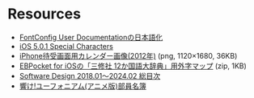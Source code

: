 # Resources

- [FontConfig User Documentationの日本語化](fontconfig-user_ja.html)
- [iOS 5.0.1 Special Characters](ios501specialchars.html)
- [iPhone待受画面用カレンダー画像(2012年)](iPhoneCal2012.png) (png, 1120×1680, 36KB)
- [EBPocket for iOSの「三修社 12か国語大辞典」用外字マップ](SANDICxx.zip) (zip, 1KB)
- [Software Design 2018.01～2024.02 総目次](software-design-index.html)
- [響け!ユーフォニアム(アニメ版)部員名簿](kitauji-members.html)